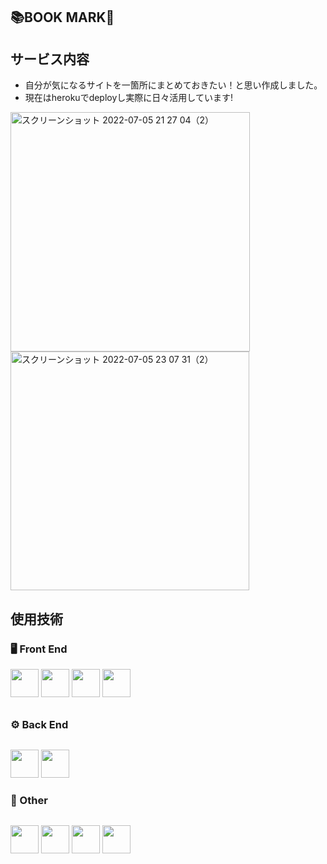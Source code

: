 ## 📚BOOK MARK📕

## サービス内容
- 自分が気になるサイトを一箇所にまとめておきたい！と思い作成しました。
- 現在はherokuでdeployし実際に日々活用しています!

<p align="left">
  <img width="383" alt="スクリーンショット 2022-07-05 21 27 04（2）" src="https://user-images.githubusercontent.com/64579170/177327404-dbe73c44-cfa9-476f-b512-74d01ae1802b.png">

  <img width="382" alt="スクリーンショット 2022-07-05 23 07 31（2）" src="https://user-images.githubusercontent.com/64579170/177549478-e3367765-6efc-4ee4-82d7-4db3177ac737.png">
</p>

## 使用技術
 <h3 style="margin-bottom: 30px;">🖥 Front End</3>
   <p align="left">
    <img src="https://cdn.jsdelivr.net/gh/devicons/devicon/icons/html5/html5-plain-wordmark.svg" width ="45" height ="45"/>
    <img src="https://cdn.jsdelivr.net/gh/devicons/devicon/icons/css3/css3-plain-wordmark.svg" width ="45" height ="45"/>
    <img src="https://cdn.jsdelivr.net/gh/devicons/devicon/icons/javascript/javascript-plain.svg" width ="45" height ="45" />
    <img src="https://cdn.jsdelivr.net/gh/devicons/devicon/icons/react/react-original-wordmark.svg" width ="45" height ="45"/>
   </p>
     <h3 style="margin-bottom: 30px;">⚙ Back End</h3>
  <p align="left">
    <img src="https://cdn.jsdelivr.net/gh/devicons/devicon/icons/php/php-plain.svg" width ="45" height ="45"/>
    <img src="https://cdn.jsdelivr.net/gh/devicons/devicon/icons/laravel/laravel-plain-wordmark.svg" width ="45" height ="45"/>
    </p>
  <h3 style="margin-bottom: 30px;">🔭 Other</h3>
  <p align="left">
    <img src="https://cdn.jsdelivr.net/gh/devicons/devicon/icons/mysql/mysql-plain-wordmark.svg" width ="45" height ="45"/> 
    <img src="https://cdn.jsdelivr.net/gh/devicons/devicon/icons/docker/docker-plain-wordmark.svg" width ="45" height ="45"/>
    <img src="https://cdn.jsdelivr.net/gh/devicons/devicon/icons/heroku/heroku-plain-wordmark.svg" width ="45" height ="45"/>
    <img src="https://cdn.jsdelivr.net/gh/devicons/devicon/icons/eslint/eslint-original-wordmark.svg" width ="45" height ="45"/>    
  </p>
